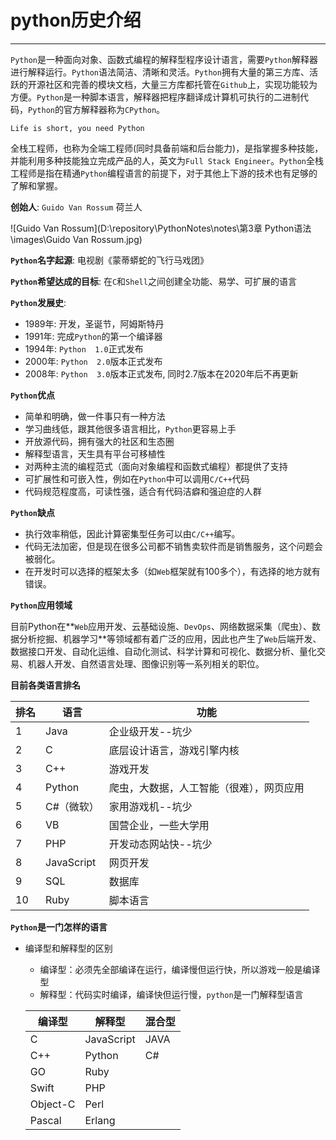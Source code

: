 # python历史介绍

---

`Python`是一种面向对象、函数式编程的解释型程序设计语言，需要`Python`解释器进行解释运行。`Python`语法简洁、清晰和灵活。`Python`拥有大量的第三方库、活跃的开源社区和完善的模块文档，大量三方库都托管在`Github`上，实现功能较为方便。`Python`是一种脚本语言，解释器把程序翻译成计算机可执行的二进制代码，`Python`的官方解释器称为`CPython`。

`Life is short, you need Python`

全栈工程师，也称为全端工程师(同时具备前端和后台能力)，是指掌握多种技能，并能利用多种技能独立完成产品的人，英文为`Full Stack Engineer`。`Python`全栈工程师是指在精通`Python`编程语言的前提下，对于其他上下游的技术也有足够的了解和掌握。

**创始人**:  `Guido Van Rossum`  荷兰人

![Guido Van Rossum](D:\repository\PythonNotes\notes\第3章 Python语法\images\Guido Van Rossum.jpg)

**`Python`名字起源**:   电视剧《蒙蒂蟒蛇的飞行马戏团》 

**`Python`希望达成的目标**:   在`C`和`Shell`之间创建全功能、易学、可扩展的语言

**`Python`发展史**:

- 1989年:  开发，圣诞节，阿姆斯特丹
- 1991年:  完成`Python`的第一个编译器
- 1994年:  `Python  1.0`正式发布
- 2000年:  `Python  2.0`版本正式发布
- 2008年:  `Python  3.0`版本正式发布,  同时2.7版本在2020年后不再更新

**`Python`优点**

- 简单和明确，做一件事只有一种方法
- 学习曲线低，跟其他很多语言相比，`Python`更容易上手
- 开放源代码，拥有强大的社区和生态圈
- 解释型语言，天生具有平台可移植性
- 对两种主流的编程范式（面向对象编程和函数式编程）都提供了支持
- 可扩展性和可嵌入性，例如在`Python`中可以调用`C/C++`代码
- 代码规范程度高，可读性强，适合有代码洁癖和强迫症的人群

**`Python`缺点**

- 执行效率稍低，因此计算密集型任务可以由`C/C++`编写。
- 代码无法加密，但是现在很多公司都不销售卖软件而是销售服务，这个问题会被弱化。
- 在开发时可以选择的框架太多（如`Web`框架就有100多个），有选择的地方就有错误。

**`Python`应用领域**

目前Python在**`Web`应用开发、云基础设施、`DevOps`、网络数据采集（爬虫）、数据分析挖掘、机器学习**等领域都有着广泛的应用，因此也产生了`Web`后端开发、数据接口开发、自动化运维、自动化测试、科学计算和可视化、数据分析、量化交易、机器人开发、自然语言处理、图像识别等一系列相关的职位。

**目前各类语言排名**

| 排名 | 语言       | 功能                                     |
| ---- | ---------- | ---------------------------------------- |
| 1    | Java       | 企业级开发--坑少                         |
| 2    | C          | 底层设计语言，游戏引擎内核               |
| 3    | C++        | 游戏开发                                 |
| 4    | Python     | 爬虫，大数据，人工智能（很难），网页应用 |
| 5    | C#（微软） | 家用游戏机--坑少                         |
| 6    | VB         | 国营企业，一些大学用                     |
| 7    | PHP        | 开发动态网站快--坑少                     |
| 8    | JavaScript | 网页开发                                 |
| 9    | SQL        | 数据库                                   |
| 10   | Ruby       | 脚本语言                                 |

**`Python`是一门怎样的语言**

- 编译型和解释型的区别

  - 编译型：必须先全部编译在运行，编译慢但运行快，所以游戏一般是编译型
  - 解释型：代码实时编译，编译快但运行慢，`python`是一门解释型语言

  | 编译型   | 解释型     | 混合型 |
  | -------- | ---------- | ------ |
  | C        | JavaScript | JAVA   |
  | C++      | Python     | C#     |
  | GO       | Ruby       |        |
  | Swift    | PHP        |        |
  | Object-C | Perl       |        |
  | Pascal   | Erlang     |        |



